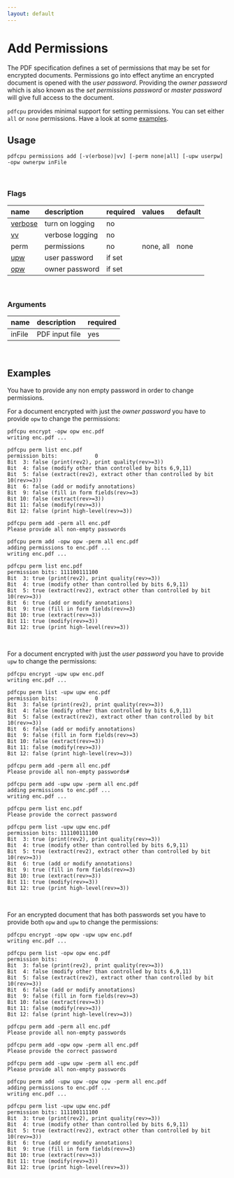 ```yaml
---
layout: default
---
```


# Add Permissions

The PDF specification defines a set of permissions that may be set for encrypted documents.
Permissions go into effect anytime an encrypted document is opened with the *user password*.
Providing the *owner password* which is also known as the *set permissions password* or *master password* will give full access to the document.

`pdfcpu` provides minimal support for setting permissions. You can set either `all` or `none` permissions. Have a look at some [examples](#examples).

## Usage

```
pdfcpu permissions add [-v(erbose)|vv] [-perm none|all] [-upw userpw] -opw ownerpw inFile
```

<br>

### Flags

| name                             | description     | required | values    | default
|:---------------------------------|:----------------|:---------|:----------|:-------
| [verbose](../getting_started/common_flags.md) | turn on logging | no
| [vv](../getting_started/common_flags.md)      | verbose logging | no
| perm                             | permissions     | no       | none, all | none
| [upw](../getting_started/common_flags.md)     | user password   | if set
| [opw](../getting_started/common_flags.md)     | owner password  | if set

<br>

### Arguments

| name         | description            | required
|:-------------|:-----------------------|:--------
| inFile       | PDF input file         | yes

<br>

## Examples

You have to provide any non empty password in order to change permissions.

For a document encrypted with just the *owner password* you have to provide `opw` to change the permissions:

```
pdfcpu encrypt -opw opw enc.pdf
writing enc.pdf ...

pdfcpu perm list enc.pdf
permission bits:            0
Bit  3: false (print(rev2), print quality(rev>=3))
Bit  4: false (modify other than controlled by bits 6,9,11)
Bit  5: false (extract(rev2), extract other than controlled by bit 10(rev>=3))
Bit  6: false (add or modify annotations)
Bit  9: false (fill in form fields(rev>=3)
Bit 10: false (extract(rev>=3))
Bit 11: false (modify(rev>=3))
Bit 12: false (print high-level(rev>=3))

pdfcpu perm add -perm all enc.pdf
Please provide all non-empty passwords

pdfcpu perm add -opw opw -perm all enc.pdf
adding permissions to enc.pdf ...
writing enc.pdf ...

pdfcpu perm list enc.pdf
permission bits: 111100111100
Bit  3: true (print(rev2), print quality(rev>=3))
Bit  4: true (modify other than controlled by bits 6,9,11)
Bit  5: true (extract(rev2), extract other than controlled by bit 10(rev>=3))
Bit  6: true (add or modify annotations)
Bit  9: true (fill in form fields(rev>=3)
Bit 10: true (extract(rev>=3))
Bit 11: true (modify(rev>=3))
Bit 12: true (print high-level(rev>=3))
```

<br>

For a document encrypted with just the *user password* you have to provide `upw` to change the permissions:
```
pdfcpu encrypt -upw upw enc.pdf
writing enc.pdf ...

pdfcpu perm list -upw upw enc.pdf
permission bits:            0
Bit  3: false (print(rev2), print quality(rev>=3))
Bit  4: false (modify other than controlled by bits 6,9,11)
Bit  5: false (extract(rev2), extract other than controlled by bit 10(rev>=3))
Bit  6: false (add or modify annotations)
Bit  9: false (fill in form fields(rev>=3)
Bit 10: false (extract(rev>=3))
Bit 11: false (modify(rev>=3))
Bit 12: false (print high-level(rev>=3))

pdfcpu perm add -perm all enc.pdf
Please provide all non-empty passwords#

pdfcpu perm add -upw upw -perm all enc.pdf
adding permissions to enc.pdf ...
writing enc.pdf ...

pdfcpu perm list enc.pdf
Please provide the correct password

pdfcpu perm list -upw upw enc.pdf
permission bits: 111100111100
Bit  3: true (print(rev2), print quality(rev>=3))
Bit  4: true (modify other than controlled by bits 6,9,11)
Bit  5: true (extract(rev2), extract other than controlled by bit 10(rev>=3))
Bit  6: true (add or modify annotations)
Bit  9: true (fill in form fields(rev>=3)
Bit 10: true (extract(rev>=3))
Bit 11: true (modify(rev>=3))
Bit 12: true (print high-level(rev>=3))
```

<br>

For an encrypted document that has both passwords set you have to provide both `opw` and `upw` to change the permissions:
```
pdfcpu encrypt -opw opw -upw upw enc.pdf
writing enc.pdf ...

pdfcpu perm list -opw opw enc.pdf
permission bits:            0
Bit  3: false (print(rev2), print quality(rev>=3))
Bit  4: false (modify other than controlled by bits 6,9,11)
Bit  5: false (extract(rev2), extract other than controlled by bit 10(rev>=3))
Bit  6: false (add or modify annotations)
Bit  9: false (fill in form fields(rev>=3)
Bit 10: false (extract(rev>=3))
Bit 11: false (modify(rev>=3))
Bit 12: false (print high-level(rev>=3))

pdfcpu perm add -perm all enc.pdf
Please provide all non-empty passwords

pdfcpu perm add -opw opw -perm all enc.pdf
Please provide the correct password

pdfcpu perm add -upw upw -perm all enc.pdf
Please provide all non-empty passwords

pdfcpu perm add -upw upw -opw opw -perm all enc.pdf
adding permissions to enc.pdf ...
writing enc.pdf ...

pdfcpu perm list -upw upw enc.pdf
permission bits: 111100111100
Bit  3: true (print(rev2), print quality(rev>=3))
Bit  4: true (modify other than controlled by bits 6,9,11)
Bit  5: true (extract(rev2), extract other than controlled by bit 10(rev>=3))
Bit  6: true (add or modify annotations)
Bit  9: true (fill in form fields(rev>=3)
Bit 10: true (extract(rev>=3))
Bit 11: true (modify(rev>=3))
Bit 12: true (print high-level(rev>=3))
```